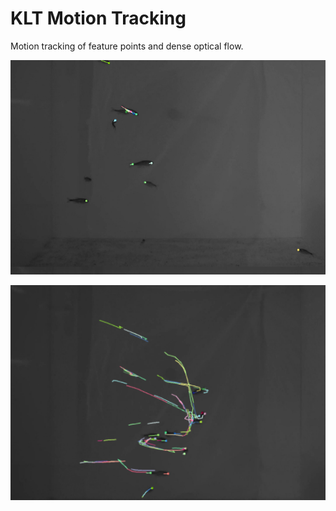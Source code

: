 # KLT Motion Tracking
Motion tracking of feature points and dense optical flow.

![plot](https://github.com/SaraFattouh/KLT-Motion-Tracking/blob/main/fishes1/fishes1.png) 

![plot](https://github.com/SaraFattouh/KLT-Motion-Tracking/blob/main/fishes1/fishes1_.png) 

